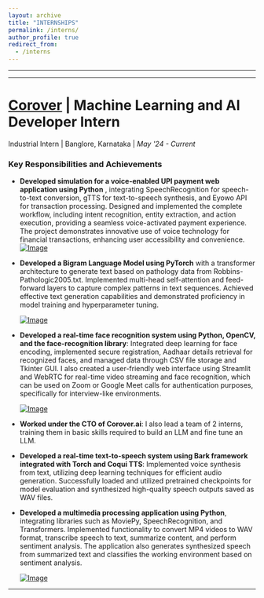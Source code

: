 ```yaml
---
layout: archive
title: "INTERNSHIPS"
permalink: /interns/
author_profile: true
redirect_from:
  - /interns
---
```


<!-- {% include base_path %} -->
-----
-----

[Corover](https://corover.ai/) | Machine Learning and AI Developer Intern
=====
Industrial Intern | Banglore, Karnataka | _May '24 - Current_


### Key Responsibilities and Achievements


- **Developed simulation for a voice-enabled UPI payment web application using Python** , integrating SpeechRecognition for speech-to-text conversion, gTTS for text-to-speech synthesis, and Eyowo API for transaction processing. Designed and implemented the complete workflow, including intent recognition, entity extraction, and action execution, providing a seamless voice-activated payment experience. The project demonstrates innovative use of voice technology for financial transactions, enhancing user accessibility and convenience.
   <a href="https://github.com/Nihar1402-iit/Voice_enabled_upi_payment">
  <img src="https://github.com/user-attachments/assets/cd5ed37b-c9f3-45c2-b3ae-3d9b6695bb3e" alt="Image">
</a>

- **Developed a Bigram Language Model using PyTorch** with a transformer architecture to generate text based on pathology data from Robbins-Pathologic2005.txt. Implemented multi-head self-attention and feed-forward layers to capture complex patterns in text sequences. Achieved effective text generation capabilities and demonstrated proficiency in model training and hyperparameter tuning.

  <a href="https://github.com/Nihar1402-iit/Simple_Bigram_Language_Model">
  <img src="https://github.com/user-attachments/assets/eae90a19-9ce7-401a-9f9f-7ef6ac1db2c2" alt="Image">
</a>

- **Developed a real-time face recognition system using Python, OpenCV, and the face-recognition library**: Integrated deep learning for face encoding, implemented secure registration, Aadhaar details retrieval for recognized faces, and managed data through CSV file storage and Tkinter GUI.  I also created a user-friendly web interface using Streamlit and WebRTC for real-time video streaming and face recognition, which can be used on Zoom or Google Meet calls for authentication purposes, specifically for interview-like environments.

  <a href="https://github.com/Nihar1402-iit/Face_recognition">
  <img src="https://github.com/Nihar1402-iit/Nihar1402-iit.github.io/assets/117573996/0d3232a9-07a9-4610-b4fc-4a80f9af1aa0" alt="Image">
</a>


- **Worked under the CTO of Corover.ai**: I  also lead a team of 2 interns, training them in basic skills required to build an LLM and fine tune an LLM.
 
- **Developed a real-time text-to-speech system using Bark framework integrated with Torch and Coqui TTS**: Implemented voice synthesis from text, utilizing deep learning techniques for efficient audio generation. Successfully loaded and utilized pretrained checkpoints for model evaluation and synthesized high-quality speech outputs saved as WAV files.
  
- **Developed a multimedia processing application using Python**, integrating libraries such as MoviePy, SpeechRecognition, and Transformers. Implemented functionality to convert MP4 videos to WAV format, transcribe speech to text, summarize content, and perform sentiment analysis. The application also generates synthesized speech from summarized text and classifies the working environment based on sentiment analysis.
  
  <a href="https://github.com/Nihar1402-iit/TTS-STT-Voice_cloning">
  <img src="https://github.com/user-attachments/assets/b8297f86-8943-4dca-8c70-366d3d3eb8be" alt="Image">
</a>


---





